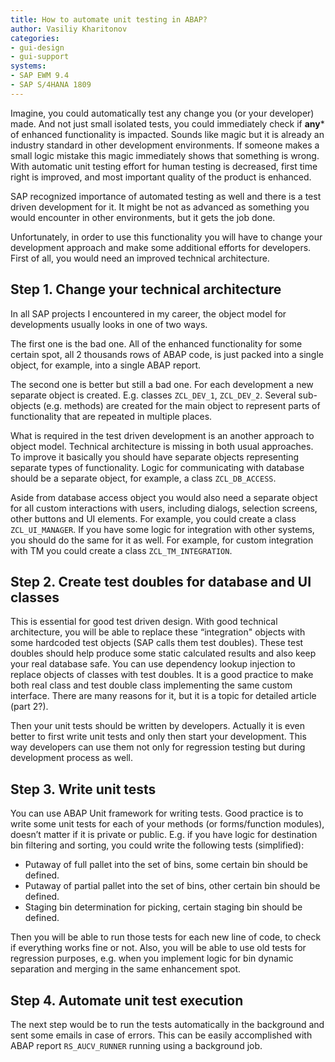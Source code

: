 ```yaml
---
title: How to automate unit testing in ABAP?
author: Vasiliy Kharitonov
categories:
- gui-design
- gui-support
systems:
- SAP EWM 9.4
- SAP S/4HANA 1809
---
```


Imagine, you could automatically test any change you (or your developer) made.
And not just small isolated tests, you could immediately check if **any*** of
enhanced functionality is impacted. Sounds like magic but it is already an
industry standard in other development environments. If someone makes a small
logic mistake this magic immediately shows that something is wrong. With
automatic unit testing effort for human testing is decreased, first time right
is improved, and most important quality of the product is enhanced.

SAP recognized importance of automated testing as well and there is a test
driven development for it. It might be not as advanced as something you would
encounter in other environments, but it gets the job done.

Unfortunately, in order to use this functionality you will have to change your
development approach and make some additional efforts for developers. First of
all, you would need an improved technical architecture.

## Step 1. Change your technical architecture

In all SAP projects I encountered in my career, the object model for developments
usually looks in one of two ways.

The first one is the bad one. All of the enhanced functionality for some certain
spot, all 2 thousands rows of ABAP code, is just packed into a single object, for
example, into a single ABAP report.

The second one is better but still a bad one. For each development a new
separate object is created. E.g. classes `ZCL_DEV_1`, `ZCL_DEV_2`. Several
sub-objects (e.g. methods) are created for the main object to represent parts of
functionality that are repeated in multiple places.

What is required in the test driven development is an another approach to object
model. Technical architecture is missing in both usual approaches. To improve it
basically you should have separate objects representing separate types of
functionality. Logic for communicating with database should be a separate
object, for example, a class `ZCL_DB_ACCESS`.

Aside from database access object you would also need a separate object for all
custom interactions with users, including dialogs, selection screens, other
buttons and UI elements. For example, you could create a class `ZCL_UI_MANAGER`.
If you have some logic for integration with other systems, you should do the
same for it as well. For example, for custom integration with TM you could
create a class `ZCL_TM_INTEGRATION`.

## Step 2. Create test doubles for database and UI classes

This is essential for good test driven design. With good technical architecture,
you will be able to replace these “integration" objects with some hardcoded test
objects (SAP calls them test doubles). These test doubles should help produce
some static calculated results and also keep your real database safe. You can
use dependency lookup injection to replace objects of classes with test doubles.
It is a good practice to make both real class and test double class implementing
the same custom interface. There are many reasons for it, but it is a topic for
detailed article (part 2?).

Then your unit tests should be written by developers. Actually it is even better
to first write unit tests and only then start your development. This way
developers can use them not only for regression testing but during development
process as well.

## Step 3. Write unit tests

You can use ABAP Unit framework for writing tests. Good practice is to write
some unit tests for each of your methods (or forms/function modules), doesn’t
matter if it is private or public. E.g. if you have logic for destination bin
filtering and sorting, you could write the following tests (simplified):

- Putaway of full pallet into the set of bins, some certain bin should be
  defined.
- Putaway of partial pallet into the set of bins, other certain bin should be
  defined.
- Staging bin determination for picking, certain staging bin should be defined.

Then you will be able to run those tests for each new line of code, to check if
everything works fine or not. Also, you will be able to use old tests for
regression purposes, e.g. when you implement logic for bin dynamic separation
and merging in the same enhancement spot.

## Step 4. Automate unit test execution

The next step would be to run the tests automatically in the background and sent
some emails in case of errors. This can be easily accomplished with ABAP report
`RS_AUCV_RUNNER` running using a background job.
